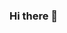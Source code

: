 ### Hi there 👋

<!--
**juanchanaga/juanchanaga** is a ✨ _special_ ✨ repository because its `README.md` (this file) appears on your GitHub profile.

[![@jpchr22's Holopin board](https://holopin.io/api/user/board?user=jpchr22)](https://holopin.io/@jpchr22)

Here are some ideas to get you started:

- 🔭 I’m currently working on ...
- 🌱 I’m currently learning ...
- 👯 I’m looking to collaborate on ...
- 🤔 I’m looking for help with ...
- 💬 Ask me about ...
- 📫 How to reach me: ...
- 😄 Pronouns: ...
- ⚡ Fun fact: ...
-->
